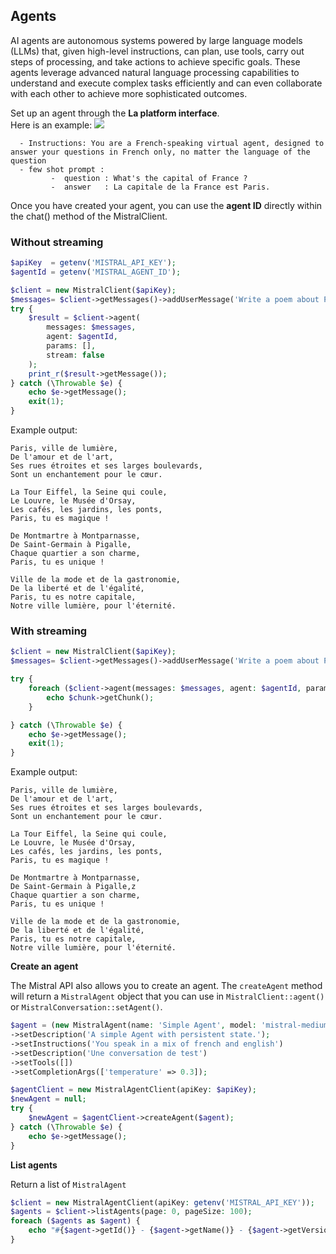 ## Agents

AI agents are autonomous systems powered by large language models (LLMs) that, given high-level instructions, can plan, use tools, carry out steps of processing, and take actions to achieve specific goals. These agents leverage advanced natural language processing capabilities to understand and execute complex tasks efficiently and can even collaborate with each other to achieve more sophisticated outcomes.

Set up an agent through the **La platform interface**.  
Here is an example:
![](vids/agent_interface.png)

```text
  - Instructions: You are a French-speaking virtual agent, designed to answer your questions in French only, no matter the language of the question
  - few shot prompt :
         -  question : What's the capital of France ?
         -  answer   : La capitale de la France est Paris.
```

Once you have created your agent, you can use the **agent ID** directly within the chat() method of the MistralClient.

### Without streaming
```php
$apiKey  = getenv('MISTRAL_API_KEY');
$agentId = getenv('MISTRAL_AGENT_ID');

$client = new MistralClient($apiKey);
$messages= $client->getMessages()->addUserMessage('Write a poem about Paris');
try {
    $result = $client->agent(
        messages: $messages,
        agent: $agentId,
        params: [],
        stream: false
    );
    print_r($result->getMessage());
} catch (\Throwable $e) {
    echo $e->getMessage();
    exit(1);
}
```

Example output:
```text
Paris, ville de lumière,
De l'amour et de l'art,
Ses rues étroites et ses larges boulevards,
Sont un enchantement pour le cœur.

La Tour Eiffel, la Seine qui coule,
Le Louvre, le Musée d'Orsay,
Les cafés, les jardins, les ponts,
Paris, tu es magique !

De Montmartre à Montparnasse,
De Saint-Germain à Pigalle,
Chaque quartier a son charme,
Paris, tu es unique !

Ville de la mode et de la gastronomie,
De la liberté et de l'égalité,
Paris, tu es notre capitale,
Notre ville lumière, pour l'éternité.
```


### With streaming

```php
$client = new MistralClient($apiKey);
$messages= $client->getMessages()->addUserMessage('Write a poem about Paris');

try {
    foreach ($client->agent(messages: $messages, agent: $agentId, params: [], stream: true) as $chunk) {
        echo $chunk->getChunk();
    }

} catch (\Throwable $e) {
    echo $e->getMessage();
    exit(1);
}
```


Example output:
```text
Paris, ville de lumière,
De l'amour et de l'art,
Ses rues étroites et ses larges boulevards,
Sont un enchantement pour le cœur.

La Tour Eiffel, la Seine qui coule,
Le Louvre, le Musée d'Orsay,
Les cafés, les jardins, les ponts,
Paris, tu es magique !

De Montmartre à Montparnasse,
De Saint-Germain à Pigalle,z
Chaque quartier a son charme,
Paris, tu es unique !

Ville de la mode et de la gastronomie,
De la liberté et de l'égalité,
Paris, tu es notre capitale,
Notre ville lumière, pour l'éternité.
```

**Create an agent**

The Mistral API also allows you to create an agent. The `createAgent` method will return a `MistralAgent` object that you can use in `MistralClient::agent()` or `MistralConversation::setAgent()`.

```php
$agent = (new MistralAgent(name: 'Simple Agent', model: 'mistral-medium-latest'))
->setDescription('A simple Agent with persistent state.');
->setInstructions('You speak in a mix of french and english')
->setDescription('Une conversation de test')
->setTools([])
->setCompletionArgs(['temperature' => 0.3]);

$agentClient = new MistralAgentClient(apiKey: $apiKey);
$newAgent = null;
try {
    $newAgent = $agentClient->createAgent($agent);
} catch (\Throwable $e) {
    echo $e->getMessage();
}
```

**List agents**

Return a list of `MistralAgent`
```php
$client = new MistralAgentClient(apiKey: getenv('MISTRAL_API_KEY'));
$agents = $client->listAgents(page: 0, pageSize: 100);
foreach ($agents as $agent) {
    echo "#{$agent->getId()} - {$agent->getName()} - {$agent->getVersion()}" . PHP_EOL;
}
```


